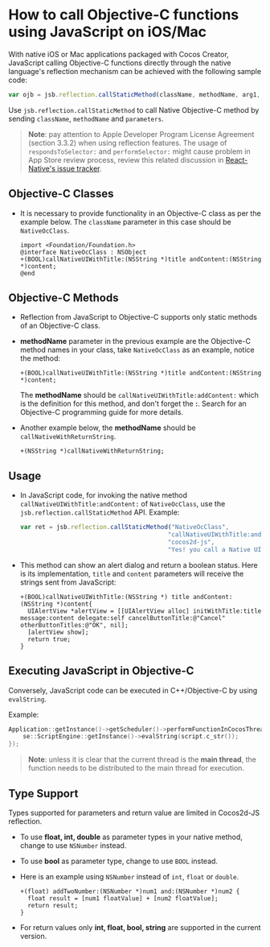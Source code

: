 # How to call Objective-C functions using JavaScript on iOS/Mac

With native iOS or Mac applications packaged with Cocos Creator, JavaScript calling Objective-C functions directly through the native language's reflection mechanism can be achieved with the following sample code:

```js
var ojb = jsb.reflection.callStaticMethod(className, methodName, arg1, arg2, .....);
```

Use `jsb.reflection.callStaticMethod` to call Native Objective-C method by sending `className`, `methodName` and `parameters`.

> **Note**: pay attention to Apple Developer Program License Agreement (section 3.3.2) when using reflection features. The usage of `respondsToSelector:` and `performSelector:` might cause problem in App Store review process, review this related discussion in [React-Native's issue tracker](https://github.com/facebook/react-native/issues/12778).

## Objective-C Classes

- It is necessary to provide functionality in an Objective-C class as per the example below. The `className` parameter in this case should be `NativeOcClass`.

  ```objc
  import <Foundation/Foundation.h>
  @interface NativeOcClass : NSObject
  +(BOOL)callNativeUIWithTitle:(NSString *)title andContent:(NSString *)content;
  @end
  ```

## Objective-C Methods

- Reflection from JavaScript to Objective-C supports only static methods of an Objective-C class.

- **methodName** parameter in the previous example are the Objective-C method names in your class, take `NativeOcClass` as an example, notice the method:

  ```objc
  +(BOOL)callNativeUIWithTitle:(NSString *)title andContent:(NSString *)content;
  ```

  The **methodName** should be `callNativeUIWithTitle:addContent:` which is the definition for this method, and don't forget the **:**. Search for an Objective-C programming guide for more details.

- Another example below, the **methodName** should be `callNativeWithReturnString`.

  ```objc
  +(NSString *)callNativeWithReturnString;
  ```

## Usage

- In JavaScript code, for invoking the native method `callNativeUIWithTitle:andContent:` of `NativeOcClass`, use the `jsb.reflection.callStaticMethod` API. Example:

  ```js
  var ret = jsb.reflection.callStaticMethod("NativeOcClass",
                                           "callNativeUIWithTitle:andContent:",
                                           "cocos2d-js",
                                           "Yes! you call a Native UI from Reflection");
  ```

- This method can show an alert dialog and return a boolean status. Here is its implementation, `title` and `content` parameters will receive the strings sent from JavaScript:

  ```objc
  +(BOOL)callNativeUIWithTitle:(NSString *) title andContent:(NSString *)content{
    UIAlertView *alertView = [[UIAlertView alloc] initWithTitle:title message:content delegate:self cancelButtonTitle:@"Cancel" otherButtonTitles:@"OK", nil];
    [alertView show];
    return true;
  }
  ```

## Executing JavaScript in Objective-C

Conversely, JavaScript code can be executed in C++/Objective-C by using `evalString`.

Example:

```c++
Application::getInstance()->getScheduler()->performFunctionInCocosThread([=](){
    se::ScriptEngine::getInstance()->evalString(script.c_str());
});
```

> **Note**: unless it is clear that the current thread is the **main thread**, the function needs to be distributed to the main thread for execution.

## Type Support

Types supported for parameters and return value are limited in Cocos2d-JS reflection.

- To use **float, int, double** as parameter types in your native method, change to use `NSNumber` instead.
- To use **bool** as parameter type, change to use `BOOL` instead.
- Here is an example using `NSNumber` instead of `int`, `float` or `double`.

  ```objc
  +(float) addTwoNumber:(NSNumber *)num1 and:(NSNumber *)num2 {
    float result = [num1 floatValue] + [num2 floatValue];
    return result;
  }
  ```

- For return values only **int, float, bool, string** are supported in the current version.
